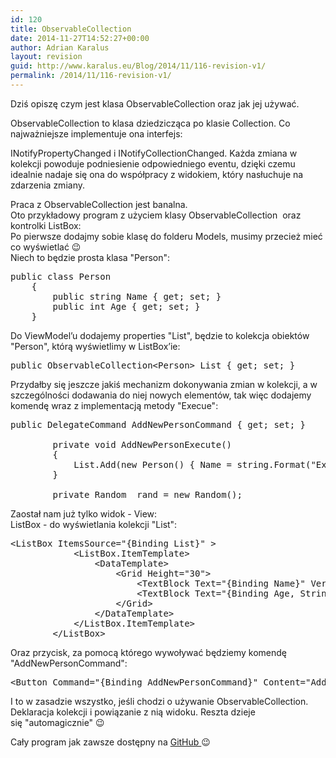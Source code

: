 ```yaml
---
id: 120
title: ObservableCollection
date: 2014-11-27T14:52:27+00:00
author: Adrian Karalus
layout: revision
guid: http://www.karalus.eu/Blog/2014/11/116-revision-v1/
permalink: /2014/11/116-revision-v1/
---
```

Dziś opiszę czym jest klasa ObservableCollection oraz jak jej używać.  
<!--more-->

  
ObservableCollection<T> to klasa dziedzicząca po klasie Collection<T>. Co najważniejsze implementuje ona interfejs:

INotifyPropertyChanged i INotifyCollectionChanged. Każda zmiana w kolekcji powoduje podniesienie odpowiedniego eventu, dzięki czemu idealnie nadaje się ona do współpracy z widokiem, który nasłuchuje na zdarzenia zmiany.

Praca z ObservableCollection jest banalna.  
Oto przykładowy program z użyciem klasy ObservableCollection  oraz kontrolki ListBox:  
Po pierwsze dodajmy sobie klasę do folderu Models, musimy przecież mieć co wyświetlać 😉  
Niech to będzie prosta klasa "Person":

<pre class="brush: csharp; title: ; notranslate" title="">public class Person
    {
        public string Name { get; set; }
        public int Age { get; set; }
    }
</pre>

Do ViewModel&#8217;u dodajemy properties "List", będzie to kolekcja obiektów "Person", którą wyświetlimy w ListBox&#8217;ie:

<pre class="brush: csharp; title: ; notranslate" title="">public ObservableCollection&lt;Person&gt; List { get; set; }
</pre>

Przydałby się jeszcze jakiś mechanizm dokonywania zmian w kolekcji, a w szczególności dodawania do niej nowych elementów, tak więc dodajemy komendę wraz z implementacją metody "Execue":

<pre class="brush: csharp; title: ; notranslate" title="">public DelegateCommand AddNewPersonCommand { get; set; }

        private void AddNewPersonExecute()
        {
            List.Add(new Person() { Name = string.Format(&quot;Example Name #{0}&quot;, List.Count + 1), Age = _rand.Next(0 , 130) });
        }

        private Random _rand = new Random();
</pre>

 

Zaostał nam już tylko widok - View:  
ListBox - do wyświetlania kolekcji "List":

<pre class="brush: xml; title: ; notranslate" title="">&lt;ListBox ItemsSource=&quot;{Binding List}&quot; &gt;
            &lt;ListBox.ItemTemplate&gt;
                &lt;DataTemplate&gt;
                    &lt;Grid Height=&quot;30&quot;&gt;
                        &lt;TextBlock Text=&quot;{Binding Name}&quot; VerticalAlignment=&quot;Top&quot; HorizontalAlignment=&quot;Left&quot;/&gt;
                        &lt;TextBlock Text=&quot;{Binding Age, StringFormat=Age: {0} }&quot; VerticalAlignment=&quot;Bottom&quot; HorizontalAlignment=&quot;Right&quot;/&gt;
                    &lt;/Grid&gt;
                &lt;/DataTemplate&gt;
            &lt;/ListBox.ItemTemplate&gt;
        &lt;/ListBox&gt;
</pre>

Oraz przycisk, za pomocą którego wywoływać będziemy komendę "AddNewPersonCommand":

<pre class="brush: xml; title: ; notranslate" title="">&lt;Button Command=&quot;{Binding AddNewPersonCommand}&quot; Content=&quot;Add New Person&quot; VerticalAlignment=&quot;Center&quot; HorizontalAlignment=&quot;Center&quot; Padding=&quot;5,2&quot;/&gt;
</pre>

I to w zasadzie wszystko, jeśli chodzi o używanie ObservableCollection. Deklaracja kolekcji i powiązanie z nią widoku. Reszta dzieje się "automagicznie" 😉

Cały program jak zawsze dostępny na <a href="https://github.com/RamzesBlog/ObservableCollectionExample" target="_blank">GitHub </a>😉